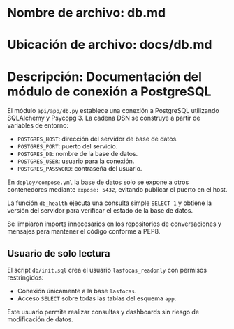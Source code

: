 # Nombre de archivo: db.md
# Ubicación de archivo: docs/db.md
# Descripción: Documentación del módulo de conexión a PostgreSQL

El módulo `api/app/db.py` establece una conexión a PostgreSQL utilizando SQLAlchemy y Psycopg 3.
La cadena DSN se construye a partir de variables de entorno:

- `POSTGRES_HOST`: dirección del servidor de base de datos.
- `POSTGRES_PORT`: puerto del servicio.
- `POSTGRES_DB`: nombre de la base de datos.
- `POSTGRES_USER`: usuario para la conexión.
- `POSTGRES_PASSWORD`: contraseña del usuario.

En `deploy/compose.yml` la base de datos solo se expone a otros contenedores mediante `expose: 5432`, evitando publicar el puerto en el host.

La función `db_health` ejecuta una consulta simple `SELECT 1` y obtiene la versión del servidor
para verificar el estado de la base de datos.

Se limpiaron imports innecesarios en los repositorios de conversaciones y mensajes para mantener el código conforme a PEP8.

## Usuario de solo lectura

El script `db/init.sql` crea el usuario `lasfocas_readonly` con permisos restringidos:

- Conexión únicamente a la base `lasfocas`.
- Acceso `SELECT` sobre todas las tablas del esquema `app`.

Este usuario permite realizar consultas y dashboards sin riesgo de modificación de datos.
